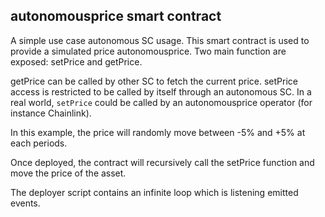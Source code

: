 ## autonomousprice smart contract

A simple use case autonomous SC usage.
This smart contract is used to provide a simulated price autonomousprice.
Two main function are exposed: setPrice and getPrice.

getPrice can be called by other SC to fetch the current price.
setPrice access is restricted to be called by itself through an autonomous SC.
In a real world, `setPrice` could be called by an autonomousprice operator (for instance Chainlink).

In this example, the price will randomly move between -5% and +5% at each periods.

Once deployed, the contract will recursively call the setPrice function and move the price of the asset.

The deployer script contains an infinite loop which is listening emitted events.
